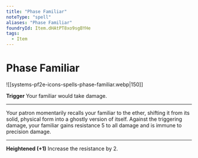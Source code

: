 ```yaml
---
title: "Phase Familiar"
noteType: "spell"
aliases: "Phase Familiar"
foundryId: Item.dHAtPT8xo9sgBYHe
tags:
  - Item
---
```


# Phase Familiar
![[systems-pf2e-icons-spells-phase-familiar.webp|150]]

**Trigger** Your familiar would take damage.

* * *

Your patron momentarily recalls your familiar to the ether, shifting it from its solid, physical form into a ghostly version of itself. Against the triggering damage, your familiar gains resistance 5 to all damage and is immune to precision damage.

* * *

**Heightened (+1)** Increase the resistance by 2.
